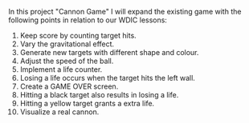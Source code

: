 In this project "Cannon Game" I will expand the existing game with the following points in relation to our WDIC lessons:

1. Keep score by counting target hits.
2. Vary the gravitational effect.
3. Generate new targets with different shape and colour.
4. Adjust the speed of the ball.
5. Implement a life counter.
6. Losing a life occurs when the target hits the left wall.
7. Create a GAME OVER screen.
8. Hitting a black target also results in losing a life.
9. Hitting a yellow target grants a extra life.
10. Visualize a real cannon.
